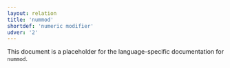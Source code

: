 ```yaml
---
layout: relation
title: 'nummod'
shortdef: 'numeric modifier'
udver: '2'
---
```


This document is a placeholder for the language-specific documentation
for `nummod`.
